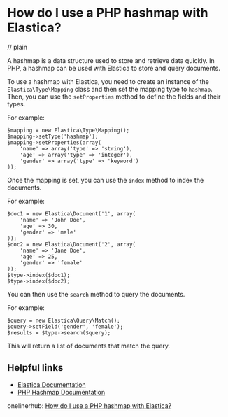 # How do I use a PHP hashmap with Elastica?
// plain

A hashmap is a data structure used to store and retrieve data quickly. In PHP, a hashmap can be used with Elastica to store and query documents.

To use a hashmap with Elastica, you need to create an instance of the `Elastica\Type\Mapping` class and then set the mapping type to `hashmap`. Then, you can use the `setProperties` method to define the fields and their types.

For example:
```
$mapping = new Elastica\Type\Mapping();
$mapping->setType('hashmap');
$mapping->setProperties(array(
    'name' => array('type' => 'string'),
    'age' => array('type' => 'integer'),
    'gender' => array('type' => 'keyword')
));
```

Once the mapping is set, you can use the `index` method to index the documents.

For example:
```
$doc1 = new Elastica\Document('1', array(
    'name' => 'John Doe',
    'age' => 30,
    'gender' => 'male'
));
$doc2 = new Elastica\Document('2', array(
    'name' => 'Jane Doe',
    'age' => 25,
    'gender' => 'female'
));
$type->index($doc1);
$type->index($doc2);
```

You can then use the `search` method to query the documents.

For example:
```
$query = new Elastica\Query\Match();
$query->setField('gender', 'female');
$results = $type->search($query);
```

This will return a list of documents that match the query.

## Helpful links
- [Elastica Documentation](https://www.elastic.co/guide/en/elasticsearch/client/php-api/current/index.html)
- [PHP Hashmap Documentation](https://www.php.net/manual/en/language.types.array.php)

onelinerhub: [How do I use a PHP hashmap with Elastica?](https://onelinerhub.com/php-elastica/how-do-i-use-a-php-hashmap-with-elastica)